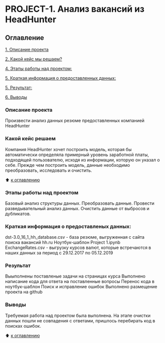 # PROJECT-1. Анализ вакансий из HeadHunter

## Оглавление
[1. Описание проекта](https://github.com/Py-DST/IDE/tree/master/data/Project-1#описание-проекта)

[2. Какой кейс мы решаем?](https://github.com/Py-DST/IDE/tree/master/data/Project-1#какой-кейс-решаем)

[4. Этапы работы над проектом:](https://github.com/Py-DST/IDE/tree/master/data/Project-1#этапы-работы-над-проектом)

[5. Краткая информация о предоставленных данных:](https://github.com/Py-DST/IDE/tree/master/data/Project-1#краткая-информация-о-предоставленых-данных)

[5. Результат:](https://github.com/Py-DST/IDE/tree/master/data/Project-1#результат)

[6. Выводы](https://github.com/Py-DST/IDE/tree/master/data/Project-1#выводы)


### Описание проекта
Произвести анализ данных резюме предоставленных компанией HeadHunter

### Какой кейс решаем
Компания HeadHunter хочет построить модель, которая бы автоматически определяла примерный уровень заработной платы, подходящей пользователю, исходя из информации, которую он указал о себе. Прежде чем построить модель, данные необходимо преобразовать, исследовать и очистить.

:arrow_up: [к оглавлению](https://github.com/Py-DST/IDE/tree/master/data/Project-1#оглавление)

### Этапы работы над проектом
Базовый анализ структуры данных.
Преобразовать данные.
Провести разведывательный анализ данных.
Очистить данные от выбросов и дубликатов.

### Краткая информация о предоставленых данных:

dst-3.0_16_1_hh_database.csv - база резюме, выгруженная с сайта поиска вакансий hh.ru
Ноутбук-шаблон Project 1.ipynb
ExchangeRates.csv - выгрузку курсов валют, которые встречаются в наших данных за период с 29.12.2017 по 05.12.2019

### Результат
Выыполнены поставленые задачи на страницах курса 
Выполнено написание кода для ответа на поставленные вопросы
Перенос кода в ноутбук-шаблон
Поиск и исправление ошибок
Выполнено размещение проекта на github

### Выводы
Требуемая работа над проектом была выполнена. На этапе очистки данных пошли не совпадения с ответами, пришлось перебирать код в поисках ошибок.

:arrow_up: [к оглавлению](https://github.com/Py-DST/IDE/tree/master/data/Project-1#оглавление)